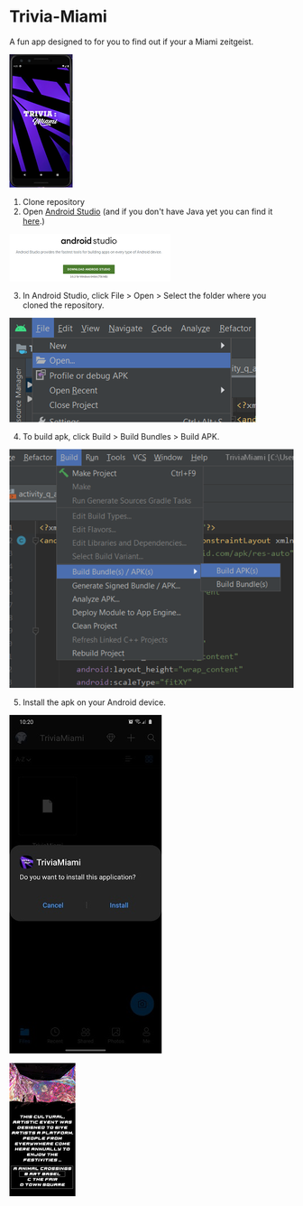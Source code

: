 # Trivia-Miami
A fun app designed to for you to find out if your a Miami zeitgeist.

![Opening Screen](/images/app_v2.png)

1. Clone repository
2. Open [Android Studio](https://developer.android.com/studio) (and if you don't have Java yet you can find it [here](https://www.java.com/en/download/win10.jsp).)

![android studio](images/androidstudio.png)

3. In Android Studio, click File > Open > Select the folder where you cloned the repository.

![project open](images/fileopen.png)

4. To build apk, click Build > Build Bundles > Build APK.

![build apk](images/buildapk.png)

5. Install the apk on your Android device.

![install](images/install.jpg)

![appscreen](/images/appscreen2.png)
